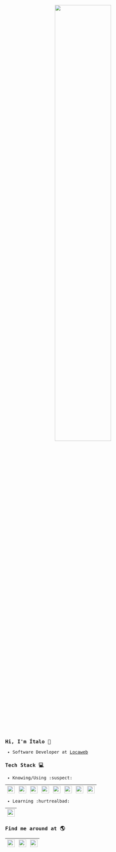 <p align="center">
 <img width="60%" src="https://i.pinimg.com/originals/e4/26/70/e426702edf874b181aced1e2fa5c6cde.gif" />
</p>

<samp>

### Hi, I'm Ítalo 👋

- Software Developer at [Locaweb](https://www.locaweb.com.br/)

### Tech Stack :computer:

- Knowing/Using :suspect:

| [<img src="https://cdn.svgporn.com/logos/ruby.svg" alt="v logo" width="24">](https://www.ruby-lang.org/) | [<img src="https://cdn.svgporn.com/logos/rails.svg" alt="v logo" width="24">](https://rubyonrails.org/) | [<img src="https://cdn.svgporn.com/logos/javascript.svg" alt="v logo" width="24">](http://www.ecmascript.org/)  |  [<img src="https://cdn.svgporn.com/logos/postgresql.svg" alt="v logo" width="24">](https://www.postgresql.org/)  |  [<img src="https://cdn.svgporn.com/logos/github.svg" alt="v logo" width="24">](https://www.ghithub.com/)  | [<img src="https://cdn.svgporn.com/logos/git.svg" alt="v logo" width="24">](https://git-scm.com/)  | [<img src="https://cdn.svgporn.com/logos/visual-studio-code.svg" alt="v logo" width="24">](https://code.visualstudio.com/)  | [<img src="https://cdn.svgporn.com/logos/ubuntu.svg" alt="v logo" width="24">](https://ubuntu.com/)  | 
|----|----|----|----|----|----|----|----|

- Learning :hurtrealbad:

| [<img src="https://www.vectorlogo.zone/logos/elixir-lang/elixir-lang-icon.svg" alt="v logo" width="24">](https://elixir-lang.org/) 
|---|

### Find me around at 🌎

| [<img src="https://cdn.svgporn.com/logos/twitter.svg" alt="v logo" width="24">](https://twitter.com/ifasanelli) | [<img src="https://cdn.svgporn.com/logos/linkedin.svg" alt="v logo" width="24">](https://www.linkedin.com/in/ítalo-fasanelli-leomil-571ab782/) | [<img src="https://cdn.svgporn.com/logos/instagram-icon.svg" alt="v logo" width="24">](https://www.instagram.com/italofasanelli/)
|---|---|---|

</samp>


